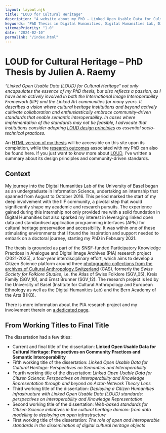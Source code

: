 ```yaml
---
layout: layout.njk
title: "LOUD for Cultural Heritage"
description: "A website about my PhD – Linked Open Usable Data for Cultural Heritage: Perspectives on Community Practices and Semantic Interoperability"
keywords: "PhD Thesis in Digital Humanities, Digital Humanities Lab, Dissertation titles, Citizen Science, Sinergia, SNSF"
sitemapPriority: "1.0"
date: "2024-02-10"
permalink: "/index.html"
---
```


# LOUD for Cultural Heritage – PhD Thesis by Julien A. Raemy

_“Linked Open Usable Data (LOUD) for Cultural Heritage" not only encapsulates the essence of my PhD thesis, but also reflects a passion, as I have been actively involved in both the International Image Interoperability Framework (IIIF) and the Linked Art communities for many years. It describes a vision where cultural heritage institutions and beyond actively cultivate collaboration and enthusiastically embrace community-driven standards that enable semantic interoperability. In cases where implementation of the standards may not be feasible, I advocate that institutions consider adopting <a href="https://linked.art/loud" target="_blank">LOUD design principles</a> as essential socio-technical practices._

An [HTML version of my thesis](thesis.html) will be accessible on this site upon its completion, while the [research outcomes](research.html) associated with my PhD can also be found here. If you just want to know more about <a href="/loud.html">LOUD</a>, I've written a summary about its design principles and community-driven standards.

## Context

My journey into the Digital Humanities Lab of the University of Basel began as an undergraduate in Information Science, undertaking an internship that spanned from August to October 2016. This period marked the start of my deep involvement with the IIIF community, a pivotal step that would significantly shape my academic and research pursuits. The experience gained during this internship not only provided me with a solid foundation in Digital Humanities but also sparked my interest in leveraging linked open data and standardised application programming interfaces (APIs) for cultural heritage preservation and accessibility. It was within one of these stimulating environments that I found the inspiration and support needed to embark on a doctoral journey, starting my PhD in February 2021.

The thesis is grounded as part of the SNSF-funded Participatory Knowledge Practices in Analogue and Digital Image Archives (PIA) research project (2021-2025), a four-year interdisciplinary effort, which aims to develop a Citizen Science platform around three <a href="https://archiv.sgv-sstp.ch/" target="_blank">photographic collections from the archives of Cultural Anthropology Switzerland</a> (CAS), formerly the _Swiss Society for Folklore Studies_, i.e. the Atlas of Swiss Folklore (SGV_05), Kreis Family (SGV_10), and Ernst Brunner (SGV_12). The research project is led by the University of Basel (Institute for Cultural Anthropology and European Ethnology as well as the Digital Humanities Lab) and the Bern Academy of the Arts (HKB).

There is more information about the PIA research project and my involvement therein on [a dedicated page](pia.html).

## From Working Titles to Final Title

The dissertation had a few titles: 

- Current and final title of the dissertation: **Linked Open Usable Data for Cultural Heritage: Perspectives on Community Practices and Semantic Interoperability**
- Fifth working title of the dissertation: _Linked Open Usable Data for Cultural Heritage: Perspectives on Semantics and Interoperability_ 
- Fourth working title of the dissertation: _Linked Open Usable Data for Citizen Science: Perspectives on Interoperability and Knowledge Representation through and beyond an Actor-Network Theory Lens_
- Third working title of the dissertation: _Deploying a Citizen Humanities infrastructure with Linked Open Usable Data (LOUD) standards: perspectives on Interoperability and Knowledge Representation_
- Second working title of the dissertation: _Web-based standards for Citizen Science initiatives in the cultural heritage domain: from data modelling to deploying an open infrastructure_
- First working title of the dissertation: _The role of open and interoperable standards in the dissemination of digital cultural heritage objects_